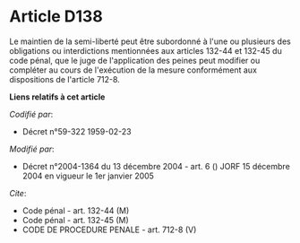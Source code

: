 # Article D138

Le maintien de la semi-liberté peut être subordonné à l'une ou plusieurs des obligations ou interdictions mentionnées aux
articles 132-44 et 132-45 du code pénal, que le juge de l'application des peines peut modifier ou compléter au cours de
l'exécution de la mesure conformément aux dispositions de l'article 712-8.

**Liens relatifs à cet article**

_Codifié par_:

  - Décret n°59-322 1959-02-23

_Modifié par_:

  - Décret n°2004-1364 du 13 décembre 2004 - art. 6 () JORF 15 décembre 2004 en vigueur le 1er janvier 2005

_Cite_:

  - Code pénal - art. 132-44 (M)
  - Code pénal - art. 132-45 (M)
  - CODE DE PROCEDURE PENALE - art. 712-8 (V)
